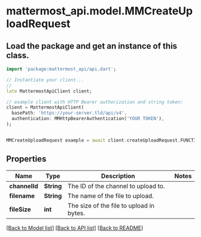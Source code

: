 # mattermost_api.model.MMCreateUploadRequest

## Load the package and get an instance of this class.
```dart
import 'package:mattermost_api/api.dart';

// Instantiate your client...
//
late MattermostApiClient client;

// example client with HTTP Bearer authorization and string token:
client = MattermostApiClient(
  basePath: 'https://your-server.tld/api/v4',
  authentication: MMHttpBearerAuthentication('YOUR TOKEN'),
);


MMCreateUploadRequest example = await client.createUploadRequest.FUNCTION_THAT_RETURNS_THIS_CLASS();

```

## Properties
Name | Type | Description | Notes
------------ | ------------- | ------------- | -------------
**channelId** | **String** | The ID of the channel to upload to. | 
**filename** | **String** | The name of the file to upload. | 
**fileSize** | **int** | The size of the file to upload in bytes. | 

[[Back to Model list]](../GENERATED_README.md#documentation-for-models) [[Back to API list]](../GENERATED_README.md#documentation-for-api-endpoints) [[Back to README]](../GENERATED_README.md)


